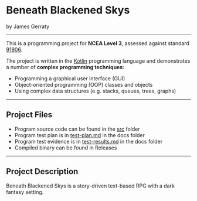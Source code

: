# Beneath Blackened Skys

by James Gerraty

---

This is a programming project for **NCEA Level 3**, assessed against standard [91906](as91906.pdf).

The project is written in the [Kotlin](https://kotlinlang.org) programming language and demonstrates a number of **complex programming techniques**:
- Programming a graphical user interface (GUI)
- Object-oriented programming (OOP) classes and objects
- Using complex data structures (e.g. stacks, queues, trees, graphs)

[//]: # (** EDIT LIST ABOVE TO MATCH YOUR PROJECT**)

---

## Project Files

- Program source code can be found in the [src](src/) folder
- Program test plan is in [test-plan.md](docs/test-plan.md) in the docs folder
- Program test evidence is in [test-results.md](docs/test-results.md) in the docs folder
- Compiled binary can be found in Releases

---

## Project Description

Beneath Blackened Skys is a story-driven text-based RPG with a dark fantasy setting. 

[//]: # (**PLACE YOUR PROJECT DESCRIPTION HERE**)

